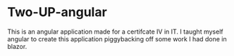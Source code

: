 ﻿# Two-UP-angular


This is an angular application made for a certifcate IV in IT.
I taught myself angular to create this application piggybacking off some work I had done in blazor.
